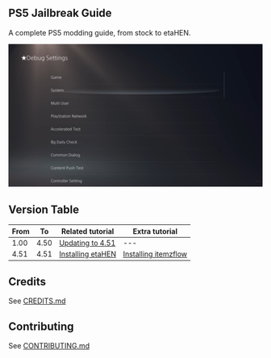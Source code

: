  <link rel="shortcut icon" type="image/x-icon" href="images/favicon.ico">

## PS5 Jailbreak Guide

A complete PS5 modding guide, from stock to etaHEN.

![A screenshot of PS5's Debug Settings](images/ps5debugreadme.png)

## Version Table

| From | To | Related tutorial | Extra tutorial |
| ---- | -- | ---------------- | -------------- |
| 1.00 | 4.50 | [Updating to 4.51](docs/updating-to-4.51.md) | --- |
| 4.51 | 4.51 | [Installing etaHEN](docs/installing-etahen.md) | [Installing itemzflow](docs/installing-itemzflow.md) |

## Credits

See [CREDITS.md](CREDITS.md)

## Contributing

See [CONTRIBUTING.md](CONTRIBUTING.md)